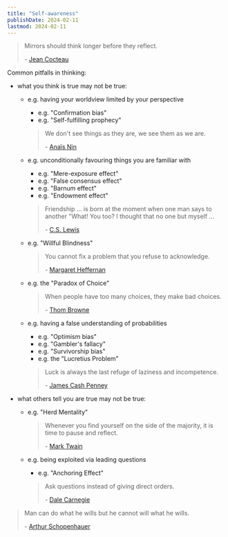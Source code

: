 ```yaml
---
title: "Self-awareness"
publishDate: 2024-02-11
lastmod: 2024-02-11
---
```


> Mirrors should think longer before they reflect.
>
> \- [Jean Cocteau](https://www.goodreads.com/quotes/147172-mirrors-should-think-longer-before-they-reflect)

Common pitfalls in thinking:

- what you think is true may not be true:

  - e.g. having your worldview limited by your perspective

    - e.g. "Confirmation bias"
    - e.g. "Self-fulfilling prophecy"

    > We don't see things as they are, we see them as we are.
    >
    > \- [Anaïs Nin](https://www.goodreads.com/quotes/5030-we-don-t-see-things-as-they-are-we-see-them)

  - e.g. unconditionally favouring things you are familiar with

    - e.g. "Mere-exposure effect"
    - e.g. "False consensus effect"
    - e.g. "Barnum effect"
    - e.g. "Endowment effect"

    > Friendship ... is born at the moment when one man says to another "What! You too? I thought that no one but myself ...
    >
    > \- [C.S. Lewis](https://www.goodreads.com/quotes/10554-friendship-is-born-at-the-moment-when-one-man)

  - e.g. "Willful Blindness"

    > You cannot fix a problem that you refuse to acknowledge.
    >
    > \- [Margaret Heffernan](https://www.goodreads.com/quotes/653971-you-cannot-fix-a-problem-that-you-refuse-to-acknowledge)

  - e.g. the "Paradox of Choice"

    > When people have too many choices, they make bad choices.
    >
    > \- [Thom Browne](https://www.brainyquote.com/quotes/thom_browne_612604)

  - e.g. having a false understanding of probabilities

    - e.g. "Optimism bias"
    - e.g. "Gambler's fallacy"
    - e.g. "Survivorship bias"
    - e.g. the "Lucretius Problem"

    > Luck is always the last refuge of laziness and incompetence.
    >
    > \- [James Cash Penney](https://www.brainyquote.com/quotes/james_cash_penney_226538)

- what others tell you are true may not be true:

  - e.g. "Herd Mentality"

    > Whenever you find yourself on the side of the majority, it is time to pause and reflect.
    >
    > \- [Mark Twain](https://www.goodreads.com/quotes/10562547-whenever-you-find-yourself-on-the-side-of-the-majority)

  - e.g. being exploited via leading questions

    - e.g. "Anchoring Effect"

    > Ask questions instead of giving direct orders.
    >
    > \- [Dale Carnegie](https://www.goodreads.com/quotes/8780353-ask-questions-instead-of-giving-direct-orders)

> Man can do what he wills but he cannot will what he wills.
>
> \- [Arthur Schopenhauer](https://www.goodreads.com/quotes/1008775-man-can-do-what-he-wills-but-he-cannot-will)
